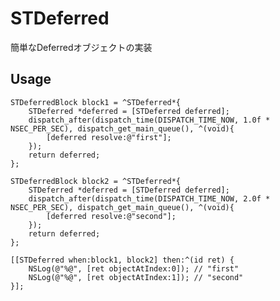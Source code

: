 # STDeferred

簡単なDeferredオブジェクトの実装

## Usage
	
	STDeferredBlock block1 = ^STDeferred*{
		STDeferred *deferred = [STDeferred deferred];
		dispatch_after(dispatch_time(DISPATCH_TIME_NOW, 1.0f * NSEC_PER_SEC), dispatch_get_main_queue(), ^(void){
			[deferred resolve:@"first"];
		});
		return deferred;
	};

	STDeferredBlock block2 = ^STDeferred*{
		STDeferred *deferred = [STDeferred deferred];
		dispatch_after(dispatch_time(DISPATCH_TIME_NOW, 2.0f * NSEC_PER_SEC), dispatch_get_main_queue(), ^(void){
			[deferred resolve:@"second"];
		});
		return deferred;
	};

	[[STDeferred when:block1, block2] then:^(id ret) {
		NSLog(@"%@", [ret objectAtIndex:0]); // "first"
		NSLog(@"%@", [ret objectAtIndex:1]); // "second"
	}];
